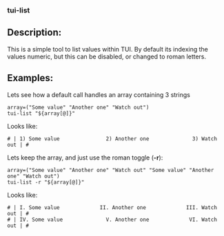 ### tui-list

Description:
------------
This is a simple tool to list values within TUI.
By default its indexing the values numeric, but this can be disabled, or changed to roman letters.


Examples:
---------
Lets see how a default call handles an array containing 3 strings

	array=("Some value" "Another one" "Watch out")
	tui-list "${array[@]}"

Looks like:

	# | 1) Some value               2) Another one              3) Watch out | #

Lets keep the array, and just use the roman toggle (**-r**):

	array=("Some value" "Another one" "Watch out" "Some value" "Another one" "Watch out")
	tui-list -r "${array[@]}"

Looks like:

	# | I. Some value             II. Another one             III. Watch out | #
	# | IV. Some value              V. Another one             VI. Watch out | #

